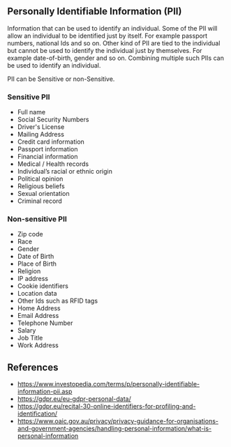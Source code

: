 ## Personally Identifiable Information (PII)

Information that can be used to identify an individual. Some of the PII will
allow an individual to be identified just by itself. For example passport
numbers, national Ids and so on. Other kind of PII are tied to the individual
but cannot be used to identify the individual just by themselves. For example
date-of-birth, gender and so on. Combining multiple such PIIs can be used to
identify an individual.

PII can be Sensitive or non-Sensitive.

### Sensitive PII

* Full name
* Social Security Numbers
* Driver's License
* Mailing Address
* Credit card information
* Passport information
* Financial information
* Medical / Health records
* Individual’s racial or ethnic origin 
* Political opinion
* Religious beliefs
* Sexual orientation 
* Criminal record


### Non-sensitive PII

* Zip code
* Race 
* Gender
* Date of Birth
* Place of Birth
* Religion
* IP address
* Cookie identifiers
* Location data
* Other Ids such as RFID tags
* Home Address
* Email Address
* Telephone Number
* Salary
* Job Title
* Work Address

## References


* https://www.investopedia.com/terms/p/personally-identifiable-information-pii.asp
* https://gdpr.eu/eu-gdpr-personal-data/
* https://gdpr.eu/recital-30-online-identifiers-for-profiling-and-identification/
* https://www.oaic.gov.au/privacy/privacy-guidance-for-organisations-and-government-agencies/handling-personal-information/what-is-personal-information
